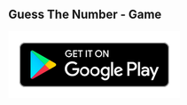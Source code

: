 ## Guess The Number - Game

[![PlayStore](https://github.com/mcontoor/Guess-The-Number-Game/blob/master/.github/playstore.svg)](https://play.google.com/store/apps/details?id=com.guessthenumbergame)
